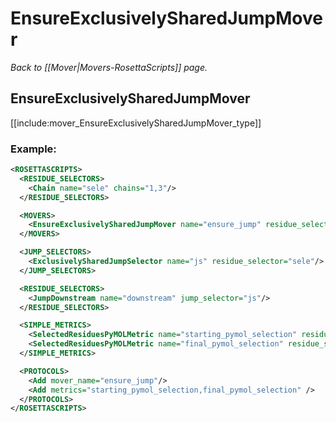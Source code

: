 # EnsureExclusivelySharedJumpMover
*Back to [[Mover|Movers-RosettaScripts]] page.*
## EnsureExclusivelySharedJumpMover

[[include:mover_EnsureExclusivelySharedJumpMover_type]]


### Example:

```xml
<ROSETTASCRIPTS>
  <RESIDUE_SELECTORS>
    <Chain name="sele" chains="1,3"/>
  </RESIDUE_SELECTORS>

  <MOVERS>
    <EnsureExclusivelySharedJumpMover name="ensure_jump" residue_selector="sele"/> 
  </MOVERS>

  <JUMP_SELECTORS>
    <ExclusivelySharedJumpSelector name="js" residue_selector="sele"/>
  </JUMP_SELECTORS>

  <RESIDUE_SELECTORS>
    <JumpDownstream name="downstream" jump_selector="js"/>
  </RESIDUE_SELECTORS>

  <SIMPLE_METRICS>
    <SelectedResiduesPyMOLMetric name="starting_pymol_selection" residue_selector="sele" custom_type="start"/>
    <SelectedResiduesPyMOLMetric name="final_pymol_selection" residue_selector="downstream" custom_type="final"/>
  </SIMPLE_METRICS>

  <PROTOCOLS>
    <Add mover_name="ensure_jump"/>
    <Add metrics="starting_pymol_selection,final_pymol_selection" />
  </PROTOCOLS>
</ROSETTASCRIPTS>
```